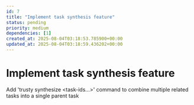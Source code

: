 ```yaml
---
id: 7
title: "Implement task synthesis feature"
status: pending
priority: medium
dependencies: [1]
created_at: 2025-08-04T03:18:53.785900+00:00
updated_at: 2025-08-04T03:18:59.436202+00:00
---
```


# Implement task synthesis feature

Add 'trusty synthesize <task-ids...>' command to combine multiple related tasks into a single parent task